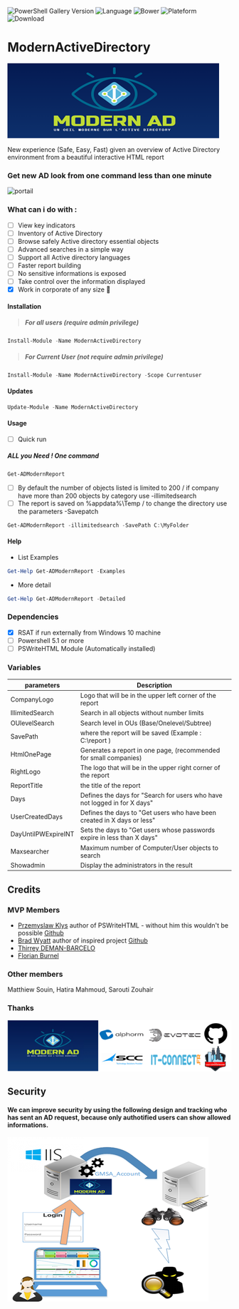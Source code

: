 ![PowerShell Gallery Version](https://img.shields.io/powershellgallery/v/ModernActivedirectory) ![Language](https://img.shields.io/badge/Powershell-100.0%25-blue)  ![Bower](https://img.shields.io/bower/l/Bootstrap?style=plastic) ![Plateform](https://img.shields.io/badge/Platform-Windows-brightgreen) ![Download](https://img.shields.io/badge/Downoad%20ModerActiveDirectory-500-orange)

# ModernActiveDirectory 

![Logo](Pictures/Logo.png "Logo")

New experience (Safe, Easy, Fast) given an overview of Active Directory environment from a beautiful interactive HTML report

### Get new AD look from one command less than one minute

![portail](https://user-images.githubusercontent.com/49924401/224164475-b18b4ce6-f4b2-4f3a-8dcc-a07b9b49ddf0.gif)

### What can i do with : 
- [ ] View key indicators
- [ ] Inventory of Active Directory
- [ ] Browse safely Active directory essential objects 
- [ ] Advanced searches in a simple way
- [ ] Support all Active directory languages
- [ ] Faster report building
- [ ] No sensitive informations is exposed 
- [ ] Take control over the information displayed
- [x] Work in corporate of any size :tada:

#### Installation 
> #####  For all users (require admin privilege)
```Powershell
Install-Module -Name ModernActiveDirectory
```
> ##### For Current User (not require admin privilege)
```Powershell
Install-Module -Name ModernActiveDirectory -Scope Currentuser
```
#### Updates
```Powershell
Update-Module -Name ModernActiveDirectory
```
#### Usage
- [ ] Quick run
##### ALL you Need ! One command
```Powershell
Get-ADModernReport
```
- [ ]  By default the number of objects listed is limited to 200 / if company have more than 200 objects by category use -illimitedsearch
- [ ]  The report is saved on %appdata%\Temp  / to change the directory use the parameters -Savepatch

```Powershell
Get-ADModernReport -illimitedsearch -SavePath C:\MyFolder
```
#### Help
- List Examples
```Powershell
Get-Help Get-ADModernReport -Examples
```
- More detail
```Powershell
Get-Help Get-ADModernReport -Detailed
```
### Dependencies
- [x] RSAT if run externally from Windows 10 machine
- [ ] Powershell 5.1 or more
- [ ] PSWriteHTML Module (Automatically installed)
### Variables
| parameters  | Description |
| ------------- | ------------- |
| CompanyLogo   | Logo that will be in the upper left corner of the report  |
| IllimitedSearch | Search in all objects without number limits |
| OUlevelSearch | Search level in OUs (Base/Onelevel/Subtree) |
| SavePath      | where the report will be saved (Example : C:\report ) |
| HtmlOnePage | Generates a report in one page, (recommended for small companies) |
| RightLogo     | The logo that will be in the upper right corner of the report |
| ReportTitle   | the title of the report |
| Days          | Defines the days for "Search for users who have not logged in for X days" |
| UserCreatedDays | Defines the days to "Get users who have been created in X days or less" |
| DayUntilPWExpireINT | Sets the days to "Get users whose passwords expire in less than X days" |
| Maxsearcher | Maximum number of Computer/User objects to search |
| Showadmin | Display the administrators in the result |


## Credits
### MVP Members 
- [Przemyslaw Klys](https://www.linkedin.com/in/pklys/) author of PSWriteHTML - without him this wouldn't be possible [Github](https://github.com/EvotecIT/PSWriteHTML)
- [Brad Wyatt](https://www.thelazyadministrator.com/) author of inspired project [Github](https://github.com/bwya77)
- [Thirrey DEMAN-BARCELO](https://www.experts-exchange.com/members/DEMAN-BARCELOMVP-Thierry.html)
- [Florian Burnel](https://www.it-connect.fr/author/florian/)
### Other members
Matthiew Souin, Hatira Mahmoud, Sarouti Zouhair
### Thanks 
![Credits](Pictures/Credits1.png "Credits")

## Security

#### We can improve security by using the following design and tracking who has sent an AD request, because only authotified users can show allowed informations.

![Archi_secu](Docs/Archi_secu1.png "Archi_secu")
